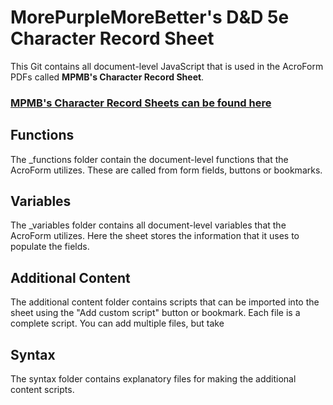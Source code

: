 # MorePurpleMoreBetter's D&D 5e Character Record Sheet

This Git contains all document-level JavaScript that is used in the AcroForm PDFs called **MPMB's Character Record Sheet**.

### [MPMB's Character Record Sheets can be found here](http://bit.ly/MPMBdndtools)

## Functions
The _functions folder contain the document-level functions that the AcroForm utilizes.
These are called from form fields, buttons or bookmarks.

## Variables
The _variables folder contains all document-level variables that the AcroForm utilizes.
Here the sheet stores the information that it uses to populate the fields.

## Additional Content
The additional content folder contains scripts that can be imported into the sheet using the "Add custom script" button or bookmark.
Each file is a complete script. You can add multiple files, but take 

## Syntax
The syntax folder contains explanatory files for making the additional content scripts.
